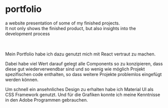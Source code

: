 # portfolio
a website presentation of some of my finished projects. <br>It not only shows the finished product, but also insights into the development process

<br/>
<br/>
Mein Portfolio habe ich dazu genutzt mich mit React vertraut zu machen.

Dabei habe viel Wert darauf gelegt alle Components so zu konzipieren, dass diese gut wiederverwendbar sind und so wenig wie möglich Projekt spezifischen code enthalten, so dass weitere Projekte problemlos eingefügt werden können.

Um schnell ein ansehnliches Design zu erhalten habe ich Material UI als CSS Framework genutzt. Und für die Grafiken konnte ich meine Kenntnisse in den Adobe Programmen gebrauchen.

